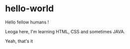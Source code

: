 # hello-world

Hello fellow humans !

Leoga here, I'm learning HTML, CSS and sometimes JAVA.

Yeah, that's it
